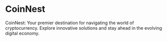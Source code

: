 # CoinNest
CoinNest: Your premier destination for navigating the world of cryptocurrency. Explore innovative solutions and stay ahead in the evolving digital economy.
